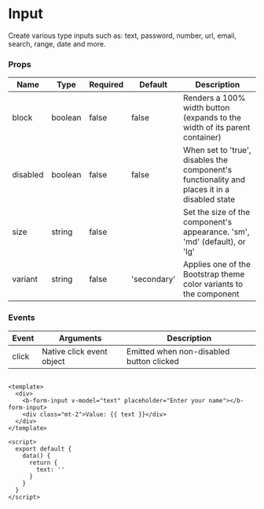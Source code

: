 # Input

Create various type inputs such as: text, password, number, url, email, search, range, date and more.

### Props

| Name | Type  |Required  | Default | Description |
|-|-|-|-|-|
|block  |boolean  | false | false | Renders a 100% width button (expands to the width of its parent container) |
|disabled  |boolean  | false | false | When set to 'true', disables the component's functionality and places it in a disabled state |
|size  |string  | false |  | Set the size of the component's appearance. 'sm', 'md' (default), or 'lg' |
|variant  |string  | false | 'secondary' | Applies one of the Bootstrap theme color variants to the component |


### Events

| Event | Arguments  | Description |
|-|-|-|
|click  | Native click event object  | Emitted when non-disabled button clicked | 


```

<template>
  <div>
    <b-form-input v-model="text" placeholder="Enter your name"></b-form-input>
    <div class="mt-2">Value: {{ text }}</div>
  </div>
</template>

<script>
  export default {
    data() {
      return {
        text: ''
      }
    }
  }
</script>
```
